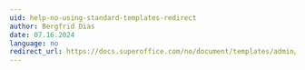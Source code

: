 ```yaml
---
uid: help-no-using-standard-templates-redirect
author: Bergfrid Dias
date: 07.16.2024
language: no
redirect_url: https://docs.superoffice.com/no/document/templates/admin/update-template.html
---
```

